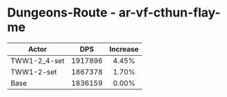 # Dungeons-Route - ar-vf-cthun-flay-me
| Actor | DPS | Increase |
|---|:---:|:---:|
|TWW1-2_4-set|1917896|4.45%|
|TWW1-2-set|1867378|1.70%|
|Base|1836159|0.00%|
